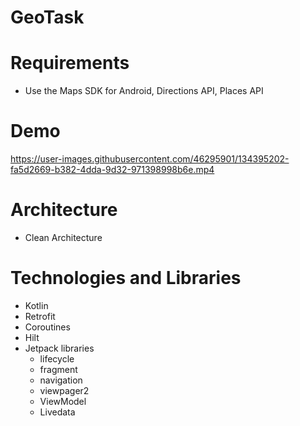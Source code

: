 # GeoTask

# Requirements

* Use the Maps SDK for Android, Directions API, Places API

# Demo

https://user-images.githubusercontent.com/46295901/134395202-fa5d2669-b382-4dda-9d32-971398998b6e.mp4

# Architecture 

* Clean Architecture

# Technologies and Libraries

* Kotlin
* Retrofit
* Coroutines
* Hilt
* Jetpack libraries
  * lifecycle
  * fragment
  * navigation 
  * viewpager2
  * ViewModel
  * Livedata

